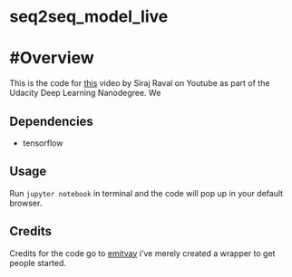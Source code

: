 # seq2seq_model_live

# #Overview

This is the code for [this](https://www.youtube.com/watch?v=ElmBrKyMXxs&lc=z12gzlpggvy0ebk1b22oynvhsxv5sv4q104) video by Siraj Raval on Youtube as part of the Udacity Deep Learning Nanodegree. We

## Dependencies

* tensorflow 

## Usage

Run `jupyter notebook` in terminal and the code will pop up in your default browser. 

## Credits

Credits for the code go to [emitvay](https://github.com/ematvey/tensorflow-seq2seq-tutorials) i've merely created a wrapper to get people started.
